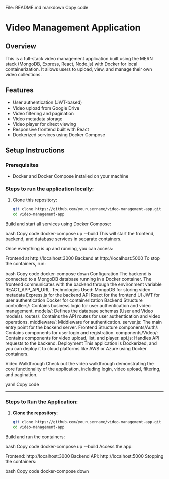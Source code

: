 File: README.md
markdown
Copy code
# Video Management Application

## Overview
This is a full-stack video management application built using the MERN stack (MongoDB, Express, React, Node.js) with Docker for local containerization. It allows users to upload, view, and manage their own video collections.

## Features
- User authentication (JWT-based)
- Video upload from Google Drive
- Video filtering and pagination
- Video metadata storage
- Video player for direct viewing
- Responsive frontend built with React
- Dockerized services using Docker Compose

## Setup Instructions

### Prerequisites
- Docker and Docker Compose installed on your machine

### Steps to run the application locally:

1. Clone this repository:
   ```bash
   git clone https://github.com/yourusername/video-management-app.git
   cd video-management-app
Build and start all services using Docker Compose:

bash
Copy code
docker-compose up --build
This will start the frontend, backend, and database services in separate containers.

Once everything is up and running, you can access:

Frontend at http://localhost:3000
Backend at http://localhost:5000
To stop the containers, run:

bash
Copy code
docker-compose down
Configuration
The backend is connected to a MongoDB database running in a Docker container.
The frontend communicates with the backend through the environment variable REACT_APP_API_URL.
Technologies Used:
MongoDB for storing video metadata
Express.js for the backend API
React for the frontend UI
JWT for user authentication
Docker for containerization
Backend Structure
controllers/: Contains business logic for user authentication and video management.
models/: Defines the database schemas (User and Video models).
routes/: Contains the API routes for user authentication and video operations.
middleware/: Middleware for authentication.
server.js: The main entry point for the backend server.
Frontend Structure
components/Auth/: Contains components for user login and registration.
components/Video/: Contains components for video upload, list, and player.
api.js: Handles API requests to the backend.
Deployment
This application is Dockerized, and you can deploy it to cloud platforms like AWS or Azure using Docker containers.

Video Walkthrough
Check out the video walkthrough demonstrating the core functionality of the application, including login, video upload, filtering, and pagination.

yaml
Copy code

---

### **Steps to Run the Application**:
1. **Clone the repository**:
   ```bash
   git clone https://github.com/yourusername/video-management-app.git
   cd video-management-app
Build and run the containers:

bash
Copy code
docker-compose up --build
Access the app:

Frontend: http://localhost:3000
Backend API: http://localhost:5000
Stopping the containers:

bash
Copy code
docker-compose down
